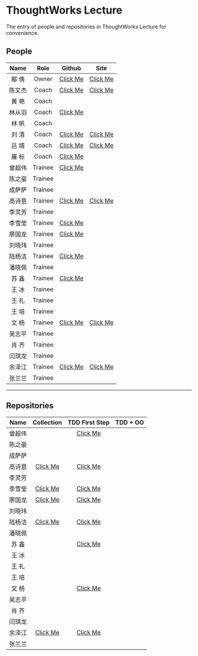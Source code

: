 # ThoughtWorks Lecture

The entry of people and repositories in ThoughtWorks Lecture for convenience.

## People

| Name | Role | Github | Site |
|:----:|:----:|:------:|:----:|
| 鄢  倩 | Owner | [Click Me][yq-github] | [Click Me][yq-site] |
| 陈文杰 | Coach | [Click Me][cwj-github] | [Click Me][cwj-site] |
| 黄  艳 | Coach |  |
| 林从羽 | Coach | [Click Me][lcy-github] |  |
| 林  帆 | Coach |  |
| 刘  清 | Coach | [Click Me][lq-github] | [Click Me][lq-site] |
| 吕  靖 | Coach | [Click Me][lj-github] | [Click Me][lj-site] |
| 屠  标 | Coach | [Click Me][tb-github] |  |
| 曾超伟 | Trainee | [Click Me][zcw-github] |  |
| 陈之豪 | Trainee |  |  |
| 成萨萨 | Trainee |  |  |
| 高诗意 | Trainee | [Click Me][gsy-github] | [Click Me][gsy-site] |
| 李灵芳 | Trainee |  |  |
| 李雪莹 | Trainee | [Click Me][lxy-github] |
| 廖国龙 | Trainee | [Click Me][lgl-github] |
| 刘晓玮 | Trainee |  |  |
| 陆杨洁 | Trainee | [Click Me][lyj-github] |
| 潘晓佩 | Trainee |  |  |
| 苏  鑫 | Trainee | [Click Me][sx-github] |
| 王  冰 | Trainee |  |  |
| 王  礼 | Trainee |  |  |
| 王  培 | Trainee |  |  |
| 文  杨 | Trainee | [Click Me][wy-github] | [Click Me][wy-site] |
| 吴志平 | Trainee |  |  |
| 肖  齐 | Trainee |  |  |
| 闫琪龙 | Trainee |  |  |
| 余泽江 | Trainee | [Click Me][yzj-github] | [Click Me][yzj-site] |
| 张兰兰 | Trainee |  |  |


---

## Repositories

| Name | Collection | TDD First Step | TDD + OO |
|:----:|:----------:|:--------------:|:--------:|
| 曾超伟 |  | [Click Me][zcw-repo-1] |
| 陈之豪 |  |  |
| 成萨萨 |  |  |
| 高诗意 | [Click Me][gsy-repo-0] | [Click Me][gsy-repo-1] |
| 李灵芳 |  |  |
| 李雪莹 | [Click Me][lxy-repo-0] | [Click Me][lxy-repo-1] |
| 廖国龙 | [Click Me][lgl-repo-0] | [Click Me][lgl-repo-1] |
| 刘晓玮 |  |  |
| 陆杨洁 | [Click Me][lyj-repo-0] | [Click Me][lyj-repo-1] |
| 潘晓佩 |  |  |
| 苏  鑫 |  | [Click Me][sx-repo-1] |
| 王  冰 |  |  |
| 王  礼 |  |  |
| 王  培 |  |  |
| 文  杨 |  | [Click Me][wy-repo-1] |
| 吴志平 |  |  |
| 肖  齐 |  |  |
| 闫琪龙 |  |  |
| 余泽江 | [Click Me][yzj-repo-0] | [Click Me][yzj-repo-1] |
| 张兰兰 |  |  |



[yq-github]: https://github.com/qianyan
[yq-site]: http://yanqian.me/


[cwj-github]: https://github.com/Habens
[cwj-site]: http://habens.github.io/

[hy-github]: about:blank
[hy-site]: about:blank

[lcy-github]: https://github.com/linesh-simplicity
[lcy-site]: about:blank

[lf-github]: about:blank
[lf-site]: about:blank

[lq-github]: https://github.com/kenpusney
[lq-site]: http://blog.kimleo.net/

[lj-github]: https://github.com/JimmyLv
[lj-site]: http://blog.jimmylv.info/

[tb-github]: https://github.com/tuberrabbit
[tb-site]: about:blank


[zcw-github]: https://github.com/slizeng
[zcw-site]: about:blank
[zcw-repo-0]: about:blank
[zcw-repo-1]: https://github.com/slizeng/homework_1
[zcw-repo-2]: about:blank

[czh-github]: about:blank
[czh-site]: about:blank
[czh-repo-0]: about:blank
[czh-repo-1]: about:blank
[czh-repo-2]: about:blank

[css-github]: about:blank
[css-site]: about:blank
[css-repo-0]: about:blank
[css-repo-1]: about:blank
[css-repo-2]: about:blank

[gsy-github]: https://github.com/cqupt-gsy
[gsy-site]: http://cqupt-gsy.github.io/
[gsy-repo-0]: https://github.com/cqupt-gsy/homework
[gsy-repo-1]: https://github.com/cqupt-gsy/homework
[gsy-repo-2]: about:blank

[llf-github]: about:blank
[llf-site]: about:blank
[llf-repo-0]: about:blank
[llf-repo-1]: about:blank
[llf-repo-2]: about:blank

[lxy-github]: https://github.com/lixueying
[lxy-site]: about:blank
[lxy-repo-0]: https://github.com/lixueying/homework
[lxy-repo-1]: https://github.com/lixueying/tdd-workshop-guess
[lxy-repo-2]: about:blank

[lgl-github]: https://github.com/Dragon-L
[lgl-site]: about:blank
[lgl-repo-0]: https://github.com/Dragon-L/homework
[lgl-repo-1]: https://github.com/Dragon-L/homework-2
[lgl-repo-2]: about:blank

[lxw-github]: about:blank
[lxw-site]: about:blank
[lxw-repo-0]: about:blank
[lxw-repo-1]: about:blank
[lxw-repo-2]: about:blank

[lyj-github]: https://github.com/JellyLu
[lyj-site]: about:blank
[lyj-repo-0]: https://github.com/JellyLu/homework-one-collections
[lyj-repo-1]: https://github.com/JellyLu/TW
[lyj-repo-2]: about:blank

[pxp-github]: about:blank
[pxp-site]: about:blank
[pxp-repo-0]: about:blank
[pxp-repo-1]: about:blank
[pxp-repo-2]: about:blank

[sx-github]: https://github.com/xloypaypa
[sx-site]: about:blank
[sx-repo-0]: about:blank
[sx-repo-1]: https://github.com/xloypaypa/TW
[sx-repo-2]: about:blank

[wb-github]: about:blank
[wb-site]: about:blank
[wb-repo-0]: about:blank
[wb-repo-1]: about:blank
[wb-repo-2]: about:blank

[wl-github]: about:blank
[wl-site]: about:blank
[wl-repo-0]: about:blank
[wl-repo-1]: about:blank
[wl-repo-2]: about:blank

[wp-github]: about:blank
[wp-site]: about:blank
[wp-repo-0]: about:blank
[wp-repo-1]: about:blank
[wp-repo-2]: about:blank

[wy-github]: https://github.com/uazw
[wy-site]: http://uazw.github.io/
[wy-repo-0]: about:blank
[wy-repo-1]: https://github.com/uazw/tw-guess-game
[wy-repo-2]: about:blank

[wzp-github]: about:blank
[wzp-site]: about:blank
[wzp-repo-0]: about:blank
[wzp-repo-1]: about:blank
[wzp-repo-2]: about:blank

[xq-github]: about:blank
[xq-site]: about:blank
[xq-repo-0]: about:blank
[xq-repo-1]: about:blank
[xq-repo-2]: about:blank

[yql-github]: about:blank
[yql-site]: about:blank
[yql-repo-0]: about:blank
[yql-repo-1]: about:blank
[yql-repo-2]: about:blank

[yzj-github]: https://github.com/trotyl
[yzj-site]: http://trotyl.me/
[yzj-repo-0]: https://github.com/trotyl/collection-homework
[yzj-repo-1]: https://github.com/trotyl/guess-number-java
[yzj-repo-2]: about:blank

[zll-github]: about:blank
[zll-site]: about:blank
[zll-repo-0]: about:blank
[zll-repo-1]: about:blank
[zll-repo-2]: about:blank
